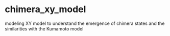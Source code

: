 # chimera_xy_model
modeling XY model to understand the emergence of chimera states and the similarities with the Kumamoto model
